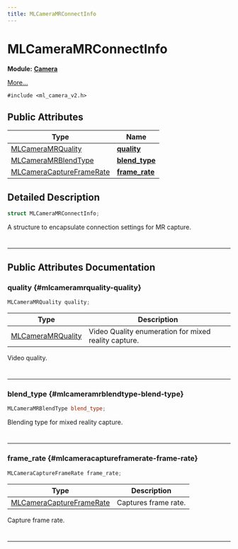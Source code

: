 ```yaml
---
title: MLCameraMRConnectInfo
---
```


# MLCameraMRConnectInfo

**Module:** **[Camera](/api-ref/api/Modules/group___camera/group___camera.md)**



 [More...](#detailed-description)


`#include <ml_camera_v2.h>`

## Public Attributes

| Type           | Name           |
| -------------- | -------------- |
| [MLCameraMRQuality](/api-ref/api/Modules/group___camera/group___camera.md#enums-mlcameramrquality) | **[quality](/api-ref/api/Modules/group___camera/struct_m_l_camera_m_r_connect_info.md#mlcameramrquality-quality)**  |
| [MLCameraMRBlendType](/api-ref/api/Modules/group___camera/group___camera.md#enums-mlcameramrblendtype) | **[blend_type](/api-ref/api/Modules/group___camera/struct_m_l_camera_m_r_connect_info.md#mlcameramrblendtype-blend-type)**  |
| [MLCameraCaptureFrameRate](/api-ref/api/Modules/group___camera/group___camera.md#enums-mlcameracaptureframerate) | **[frame_rate](/api-ref/api/Modules/group___camera/struct_m_l_camera_m_r_connect_info.md#mlcameracaptureframerate-frame-rate)**  |

## Detailed Description

```cpp
struct MLCameraMRConnectInfo;
```


A structure to encapsulate connection settings for MR capture. 
#
-----------
## Public Attributes Documentation

### quality {#mlcameramrquality-quality}

```cpp
MLCameraMRQuality quality;
```



| Type | Description |
|--|--|
| [MLCameraMRQuality](/api-ref/api/Modules/group___camera/group___camera.md#enums-mlcameramrquality) | Video Quality enumeration for mixed reality capture.  |


Video quality. 
#
-----------

### blend_type {#mlcameramrblendtype-blend-type}

```cpp
MLCameraMRBlendType blend_type;
```


Blending type for mixed reality capture. 
#
-----------

### frame_rate {#mlcameracaptureframerate-frame-rate}

```cpp
MLCameraCaptureFrameRate frame_rate;
```



| Type | Description |
|--|--|
| [MLCameraCaptureFrameRate](/api-ref/api/Modules/group___camera/group___camera.md#enums-mlcameracaptureframerate) | Captures frame rate.  |


Capture frame rate. 
#
-----------

